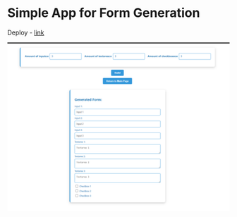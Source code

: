 # Simple App for Form Generation

Deploy - [link](https://mrst35.netlify.app/)

![alt text](image.png)
